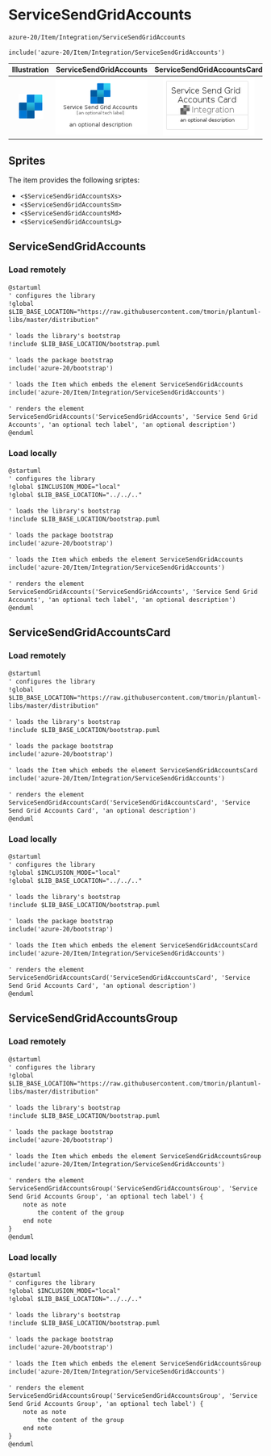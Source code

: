 # ServiceSendGridAccounts


```text
azure-20/Item/Integration/ServiceSendGridAccounts
```

```text
include('azure-20/Item/Integration/ServiceSendGridAccounts')
```



| Illustration | ServiceSendGridAccounts | ServiceSendGridAccountsCard | ServiceSendGridAccountsGroup |
| :---: | :---: | :---: | :---: |
| ![illustration for Illustration](../../../azure-20/Item/Integration/ServiceSendGridAccounts.png) | ![illustration for ServiceSendGridAccounts](../../../azure-20/Item/Integration/ServiceSendGridAccounts.Local.png) | ![illustration for ServiceSendGridAccountsCard](../../../azure-20/Item/Integration/ServiceSendGridAccountsCard.Local.png) | ![illustration for ServiceSendGridAccountsGroup](../../../azure-20/Item/Integration/ServiceSendGridAccountsGroup.Local.png) |



## Sprites
The item provides the following sriptes:

- `<$ServiceSendGridAccountsXs>`
- `<$ServiceSendGridAccountsSm>`
- `<$ServiceSendGridAccountsMd>`
- `<$ServiceSendGridAccountsLg>`





## ServiceSendGridAccounts

### Load remotely
```plantuml
@startuml
' configures the library
!global $LIB_BASE_LOCATION="https://raw.githubusercontent.com/tmorin/plantuml-libs/master/distribution"

' loads the library's bootstrap
!include $LIB_BASE_LOCATION/bootstrap.puml

' loads the package bootstrap
include('azure-20/bootstrap')

' loads the Item which embeds the element ServiceSendGridAccounts
include('azure-20/Item/Integration/ServiceSendGridAccounts')

' renders the element
ServiceSendGridAccounts('ServiceSendGridAccounts', 'Service Send Grid Accounts', 'an optional tech label', 'an optional description')
@enduml
```

### Load locally
```plantuml
@startuml
' configures the library
!global $INCLUSION_MODE="local"
!global $LIB_BASE_LOCATION="../../.."

' loads the library's bootstrap
!include $LIB_BASE_LOCATION/bootstrap.puml

' loads the package bootstrap
include('azure-20/bootstrap')

' loads the Item which embeds the element ServiceSendGridAccounts
include('azure-20/Item/Integration/ServiceSendGridAccounts')

' renders the element
ServiceSendGridAccounts('ServiceSendGridAccounts', 'Service Send Grid Accounts', 'an optional tech label', 'an optional description')
@enduml
```

## ServiceSendGridAccountsCard

### Load remotely
```plantuml
@startuml
' configures the library
!global $LIB_BASE_LOCATION="https://raw.githubusercontent.com/tmorin/plantuml-libs/master/distribution"

' loads the library's bootstrap
!include $LIB_BASE_LOCATION/bootstrap.puml

' loads the package bootstrap
include('azure-20/bootstrap')

' loads the Item which embeds the element ServiceSendGridAccountsCard
include('azure-20/Item/Integration/ServiceSendGridAccounts')

' renders the element
ServiceSendGridAccountsCard('ServiceSendGridAccountsCard', 'Service Send Grid Accounts Card', 'an optional description')
@enduml
```

### Load locally
```plantuml
@startuml
' configures the library
!global $INCLUSION_MODE="local"
!global $LIB_BASE_LOCATION="../../.."

' loads the library's bootstrap
!include $LIB_BASE_LOCATION/bootstrap.puml

' loads the package bootstrap
include('azure-20/bootstrap')

' loads the Item which embeds the element ServiceSendGridAccountsCard
include('azure-20/Item/Integration/ServiceSendGridAccounts')

' renders the element
ServiceSendGridAccountsCard('ServiceSendGridAccountsCard', 'Service Send Grid Accounts Card', 'an optional description')
@enduml
```

## ServiceSendGridAccountsGroup

### Load remotely
```plantuml
@startuml
' configures the library
!global $LIB_BASE_LOCATION="https://raw.githubusercontent.com/tmorin/plantuml-libs/master/distribution"

' loads the library's bootstrap
!include $LIB_BASE_LOCATION/bootstrap.puml

' loads the package bootstrap
include('azure-20/bootstrap')

' loads the Item which embeds the element ServiceSendGridAccountsGroup
include('azure-20/Item/Integration/ServiceSendGridAccounts')

' renders the element
ServiceSendGridAccountsGroup('ServiceSendGridAccountsGroup', 'Service Send Grid Accounts Group', 'an optional tech label') {
    note as note
        the content of the group
    end note
}
@enduml
```

### Load locally
```plantuml
@startuml
' configures the library
!global $INCLUSION_MODE="local"
!global $LIB_BASE_LOCATION="../../.."

' loads the library's bootstrap
!include $LIB_BASE_LOCATION/bootstrap.puml

' loads the package bootstrap
include('azure-20/bootstrap')

' loads the Item which embeds the element ServiceSendGridAccountsGroup
include('azure-20/Item/Integration/ServiceSendGridAccounts')

' renders the element
ServiceSendGridAccountsGroup('ServiceSendGridAccountsGroup', 'Service Send Grid Accounts Group', 'an optional tech label') {
    note as note
        the content of the group
    end note
}
@enduml
```

